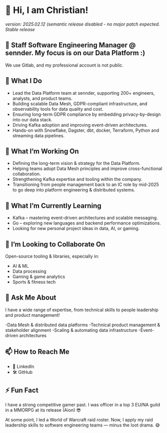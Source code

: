 
# 👋 Hi, I am Christian!
*version: 2025.02.12 (semantic release disabled - no major patch expected. Stable release*

## 🚀 Staff Software Engineering Manager @ sennder. My focus is on our Data Platform :)
We use Gitlab, and my professional account is not public.

## 🔧 What I Do
- Lead the Data Platform team at sennder, supporting 200+ engineers, analysts, and product teams.
- Building scalable Data Mesh, GDPR-compliant infrastructure, and observability tools for data quality and cost.
- Ensuring long-term GDPR compliance by embedding privacy-by-design into our data stack.
- Driving Kafka adoption and improving event-driven architectures.
- Hands-on with Snowflake, Dagster, dbt, docker, Terraform, Python and streaming data pipelines.
## 🚀 What I’m Working On
- Defining the long-term vision & strategy for the Data Platform.
- Helping teams adopt Data Mesh principles and improve cross-functional collaboration.
- Strengthening Kafka expertise and tooling within the company.
- Transitioning from people management back to an IC role by mid-2025 to go deep into platform engineering & distributed systems.
## 🌱 What I’m Currently Learning
- Kafka – mastering event-driven architectures and scalable messaging.
- Go – exploring new languages and backend performance optimizations.
- Looking for new personal project ideas in data, AI, or gaming.
## 👯 I’m Looking to Collaborate On
Open-source tooling & libraries, especially in:

- AI & ML
- Data processing
- Gaming & game analytics
- Sports & fitness tech
## 💬 Ask Me About
I have a wide range of expertise, from technical skills to people leadership and product management!

-Data Mesh & distributed data platforms
-Technical product management & stakeholder alignment
-Scaling & automating data infrastructure
-Event-driven architectures

## 📫 How to Reach Me
- 💼 LinkedIn
- 🛠️ GitHub

## ⚡ Fun Fact
I have a strong competitive gamer past. I was officer in a top 3 EU/NA guild in a MMORPG at its release (Aion) 😎

At some point, I led a World of Warcraft raid roster. Now, I apply my raid leadership skills to software engineering teams — minus the loot drama. 😅
